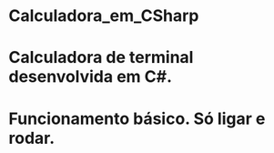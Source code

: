 # Calculadora_em_CSharp
# Calculadora de terminal desenvolvida em C#.

# Funcionamento básico. Só ligar e rodar.
